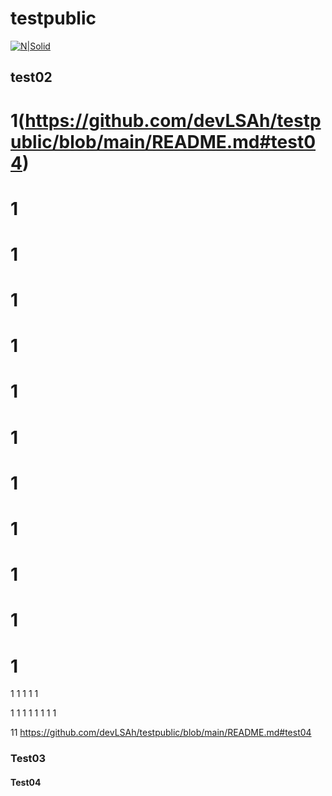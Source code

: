 # testpublic

[![N|Solid](https://s.pstatic.net/static/www/mobile/edit/20221205/mobile_115034536403.gif)](https://naver.com)


## test02
# 1(https://github.com/devLSAh/testpublic/blob/main/README.md#test04)


# 1
# 1
# 1
# 1
# 1
# 1
# 1
# 1
# 1
# 1
# 1
1
1
1
1
1

1
1
1
1
1
1
1
1

11
https://github.com/devLSAh/testpublic/blob/main/README.md#test04
### Test03

#### Test04
